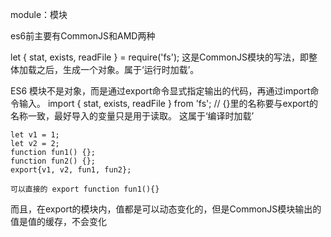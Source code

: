 
module：模块

es6前主要有CommonJS和AMD两种

let { stat, exists, readFile } = require('fs'); 
这是CommonJS模块的写法，即整体加载之后，生成一个对象。属于‘运行时加载’。

ES6 模块不是对象，而是通过export命令显式指定输出的代码，再通过import命令输入。
	import { stat, exists, readFile } from 'fs'; // {}里的名称要与export的名称一致，最好导入的变量只是用于读取。
	这属于‘编译时加载’


	let v1 = 1;
	let v2 = 2;
	function fun1() {};
	function fun2() {};
	export{v1, v2, fun1, fun2};

	可以直接的 export function fun1(){}

而且，在export的模块内，值都是可以动态变化的，但是CommonJS模块输出的值是值的缓存，不会变化